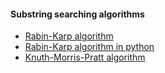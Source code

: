 
#### Substring searching algorithms
 - [Rabin-Karp algorithm](rk/)
 - [Rabin-Karp algorithm in python](rk_python/)
 - [Knuth-Morris-Pratt algorithm](kmp/)

